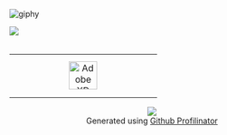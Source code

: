 
![giphy](https://user-images.githubusercontent.com/76794262/190620266-27148dc8-43b8-443c-bde3-8b8d1002ec9d.gif)

<div align="left">
            <a href="https://paypal.me/jindrasuba" target="_blank" style="display: inline-block;">
                <img
                    src="https://img.shields.io/badge/Donate-PayPal-blue.svg?style=flat-square&logo=paypal" 
                    align="left"
                />
            </a></div>  

<br/>  
<table><tr><td valign="top" width="33%">

<div align="center">  
<a href="https://www.adobe.com/in/products/xd.html" target="_blank"><img style="margin: 10px" src="https://profilinator.rishav.dev/skills-assets/adobexd.png" alt="Adobe XD" height="50" /></a>  
</div>
</td></table>  

<div align="center">
<img src="https://komarev.com/ghpvc/?username=rishavanand&&style=flat-square" align="center" />
</div>  
  
<div align="center">Generated using <a href="https://profilinator.rishav.dev/" target="_blank">Github Profilinator</a></div>
